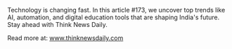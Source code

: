 Technology is changing fast. In this article #173, we uncover top trends like AI, automation, and digital education tools that are shaping India's future. Stay ahead with Think News Daily.

Read more at: www.thinknewsdaily.com